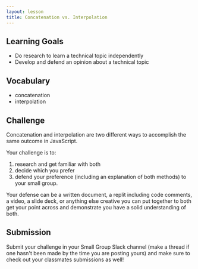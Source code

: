 ```yaml
---
layout: lesson
title: Concatenation vs. Interpolation
---
```


## Learning Goals

- Do research to learn a technical topic independently
- Develop and defend an opinion about a technical topic

## Vocabulary

- <span class="vocab">concatenation</span>
- <span class="vocab">interpolation</span>

## Challenge

<span class="vocab">Concatenation</span> and <span class="vocab">interpolation</span> are two different ways to accomplish the same outcome in JavaScript.

Your challenge is to: 
1. research and get familiar with both
1. decide which you prefer
1. defend your preference (including an explanation of both methods) to your small group. 

Your defense can be a written document, a replit including code comments, a video, a slide deck, or anything else creative you can put together to both get your point across and demonstrate you have a solid understanding of both.

## Submission

Submit your challenge in your Small Group Slack channel (make a thread if one hasn't been made by the time you are posting yours) and make sure to check out your classmates submissions as well!